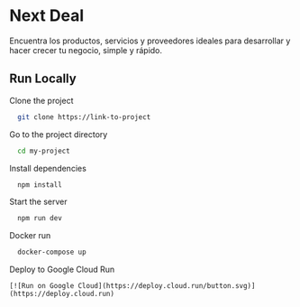 # Next Deal
Encuentra los productos, servicios y proveedores ideales para desarrollar y hacer crecer tu negocio, simple y rápido.

## Run Locally

Clone the project

```bash
  git clone https://link-to-project
```

Go to the project directory

```bash
  cd my-project
```

Install dependencies

```bash
  npm install
```

Start the server

```bash
  npm run dev
```
Docker run

```bash
  docker-compose up
```

  
Deploy to Google Cloud Run

```
[![Run on Google Cloud](https://deploy.cloud.run/button.svg)](https://deploy.cloud.run)
```
